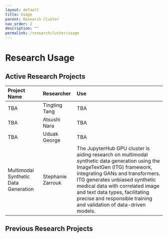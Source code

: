 ```yaml
---
layout: default
title: Usage
parent: Research Cluster
nav_order: 2
description: ""
permalink: /researchcluster/usage
---
```


# Research Usage

## Active Research Projects

| Project Name | Researcher | Use |
|:-------------|:-----------|:----|
| TBA | Tingting Tang | TBA |
| TBA | Atsushi Nara | TBA |
| TBA | Uduak George | TBA |
| Multimodal Synthetic Data Generation | Stephanie Zarrouk | The JupyterHub GPU cluster is aiding research on multimodal synthetic data generation using the ImageTextGen (ITG) framework, integrating GANs and transformers. ITG generates unbiased synthetic medical data with correlated image and text data types, facilitating precise and responsible training and validation of data-driven models. |

## Previous Research Projects
